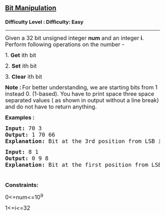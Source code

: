 <h2><a href="https://www.geeksforgeeks.org/problems/bit-manipulation-1666686020/1?selectedLang=c">Bit Manipulation</a></h2><h3>Difficulty Level : Difficulty: Easy</h3><hr><div class="problems_problem_content__Xm_eO"><p><span style="font-size: 18px;">Given a 32 bit unsigned&nbsp;integer <strong>num</strong> and an integer <strong>i</strong>. Perform following operations on the number -&nbsp;</span></p>
<p><span style="font-size: 18px;">1. <strong>Get</strong> ith bit</span></p>
<p><span style="font-size: 18px;">2. <strong>Set</strong> ith bit</span></p>
<p><span style="font-size: 18px;">3. <strong>Clear</strong> ith bit</span></p>
<p><strong><span style="font-size: 18px;">Note :</span> </strong><span style="font-size: 18px;">For better understanding, we are starting bits from 1 instead 0. (1-based). You have to print space three space separated values ( as shown in output without a line break) and do not have to return anything.</span></p>
<p><span style="font-size: 18px;"><strong>Examples :</strong></span></p>
<pre><span style="font-size: 18px;"><strong>Input: </strong>70 3</span>
<span style="font-size: 18px;"><strong>Output: </strong>1 70 66</span>
<span style="font-size: 18px;"><strong>Explanation: </strong>Bit at the 3rd position from LSB is 1. (1 0 0 0 <strong>1</strong> 1 0) .</span><span style="font-size: 18px;">The value of the given number after setting the 3rd bit is 70. </span><span style="font-size: 18px;">The value of the given number after clearing 3rd bit is 66. (1 0 0 0 <strong>0</strong> 1 0)</span>
</pre>
<pre><span style="font-size: 18px;"><strong>Input: </strong>8 1</span>
<span style="font-size: 18px;"><strong>Output: </strong>0 9 8</span>
<span style="font-size: 18px;"><strong>Explanation:</strong> Bit at the first position from LSB is 0. (1 0 0 <strong>0</strong>)</span><span style="font-size: 18px;">  .</span><span style="font-size: 18px;">The value of the given number after setting the 1st bit is 9. (1 0 0 <strong>1</strong>)</span><span style="font-size: 18px;">.  </span><span style="font-size: 18px;">The value of the given number after clearing 1st bit is 8. (1 0 0 <strong>0</strong>)</span></pre>
<p>&nbsp;</p>
<p><strong><span style="font-size: 18px;">Constraints:</span></strong></p>
<p><span style="font-size: 18px;">0&lt;=num&lt;=10<sup>9</sup></span></p>
<p><span style="font-size: 18px;">1&lt;=i&lt;=32</span></p>
<p>&nbsp;</p></div>